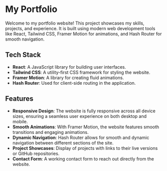 # My Portfolio

Welcome to my portfolio website! This project showcases my skills, projects, and experience. It is built using modern web development tools like React, Tailwind CSS, Framer Motion for animations, and Hash Router for smooth navigation.

## Tech Stack

- **React**: A JavaScript library for building user interfaces.
- **Tailwind CSS**: A utility-first CSS framework for styling the website.
- **Framer Motion**: A library for creating fluid animations.
- **Hash Router**: Used for client-side routing in the application.

## Features

- **Responsive Design**: The website is fully responsive across all device sizes, ensuring a seamless user experience on both desktop and mobile.
- **Smooth Animations**: With Framer Motion, the website features smooth transitions and engaging animations.
- **Dynamic Navigation**: Hash Router allows for smooth and dynamic navigation between different sections of the site.
- **Project Showcases**: Display of projects with links to their live versions or GitHub repositories.
- **Contact Form**: A working contact form to reach out directly from the website.